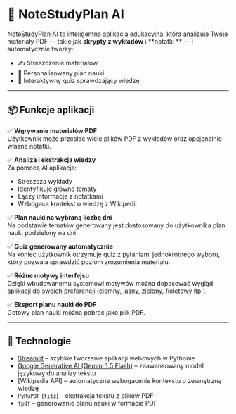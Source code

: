 # 🧠 NoteStudyPlan AI

NoteStudyPlan AI to inteligentna aplikacja edukacyjna, która analizuje Twoje materiały PDF — takie jak **skrypty z wykładów** i **notatki ** — i automatycznie tworzy:

- ✍️ Streszczenie materiałów
- 📅 Personalizowany plan nauki
- 🧪 Interaktywny quiz sprawdzający wiedzę

---

## 📦 Funkcje aplikacji

✅ **Wgrywanie materiałów PDF**  
Użytkownik może przesłać wiele plików PDF z wykładów oraz opcjonalnie własne notatki.

✅ **Analiza i ekstrakcja wiedzy**  
Za pomocą AI aplikacja:
- Streszcza wykłady
- Identyfikuje główne tematy
- Łączy informacje z notatkami
- Wzbogaca kontekst o wiedzę z Wikipedii

✅ **Plan nauki na wybraną liczbę dni**  
Na podstawie tematów generowany jest dostosowany do użytkownika plan nauki podzielony na dni.

✅ **Quiz generowany automatycznie**  
Na koniec użytkownik otrzymuje quiz z pytaniami jednokrotnego wyboru, który pozwala sprawdzić poziom zrozumienia materiału.

✅ **Różne motywy interfejsu**  
Dzięki wbudowanemu systemowi motywów można dopasować wygląd aplikacji do swoich preferencji (ciemny, jasny, zielony, fioletowy itp.).

✅ **Eksport planu nauki do PDF**  
Gotowy plan nauki można pobrać jako plik PDF.

---

## 🧰 Technologie

- [Streamlit](https://streamlit.io/) – szybkie tworzenie aplikacji webowych w Pythonie
- [Google Generative AI (Gemini 1.5 Flash)](https://ai.google.dev/) – zaawansowany model językowy do analizy tekstu
- [Wikipedia API] – automatyczne wzbogacenie kontekstu o zewnętrzną wiedzę
- `PyMuPDF` (`fitz`) – ekstrakcja tekstu z plików PDF
- `fpdf` – generowanie planu nauki w formacie PDF
